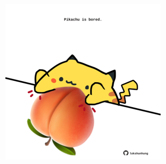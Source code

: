 <!-- built at 25/06/2022, 18:01:12 UTC -->
<p align="center">
  <img width="500" height="500" src="./ReadmeImage.svg">
</p>
